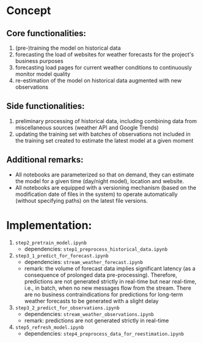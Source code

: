 # Concept
## Core functionalities:
1. (pre-)training the model on historical data
2. forecasting the load of websites for weather forecasts for the project's business purposes
3. forecasting load pages for current weather conditions to continuously monitor model quality
4. re-estimation of the model on historical data augmented with new observations
## Side functionalities:
1. preliminary processing of historical data, including combining data from miscellaneous sources (weather API and Google Trends)
2. updating the training set with batches of observations not included in the training set created to estimate the latest model at a given moment
## Additional remarks:
- All notebooks are parameterized so that on demand, they can estimate the model for a given time (day/night model), location and website.
- All notebooks are equipped with a versioning mechanism (based on the modification date of files in the system) to operate automatically (without specifying paths) on the latest file versions.
# Implementation:
1. `step2_pretrain_model.ipynb`
    - dependencies: `step1_preprocess_historical_data.ipynb`
2. `step3_1_predict_for_forecast.ipynb`
    - dependencies: `stream_weather_forecast.ipynb`
    - remark: the volume of forecast data implies significant latency (as a consequence of prolonged data pre-processing). Therefore, predictions are not generated strictly in real-time but near real-time, i.e., in batch, when no new messages flow from the stream. There are no business contraindications for predictions for long-term weather forecasts to be generated with a slight delay
3. `step3_2_predict_for_observations.ipynb`
    - dependencies: `stream_weather_observations.ipynb`
    - remark: predictions are not generated strictly in real-time
4. `step5_refresh_model.ipynb`
    - dependencies: `step4_preprocess_data_for_reestimation.ipynb`


